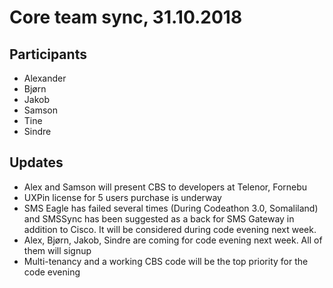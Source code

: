 # Core team sync, 31.10.2018  
   
## Participants  
* Alexander  
* Bjørn   
* Jakob  
* Samson
* Tine
* Sindre

## Updates

* Alex and Samson will present CBS to developers at Telenor, Fornebu
* UXPin license for 5 users purchase is underway
* SMS Eagle has failed several times (During Codeathon 3.0, Somaliland) and SMSSync has been suggested as a back for 
  SMS Gateway in addition to Cisco. It will be considered during code evening next week.
* Alex, Bjørn, Jakob, Sindre are coming for code evening next week. All of them will signup
* Multi-tenancy and a working CBS code will be the top priority for the code evening 
  
